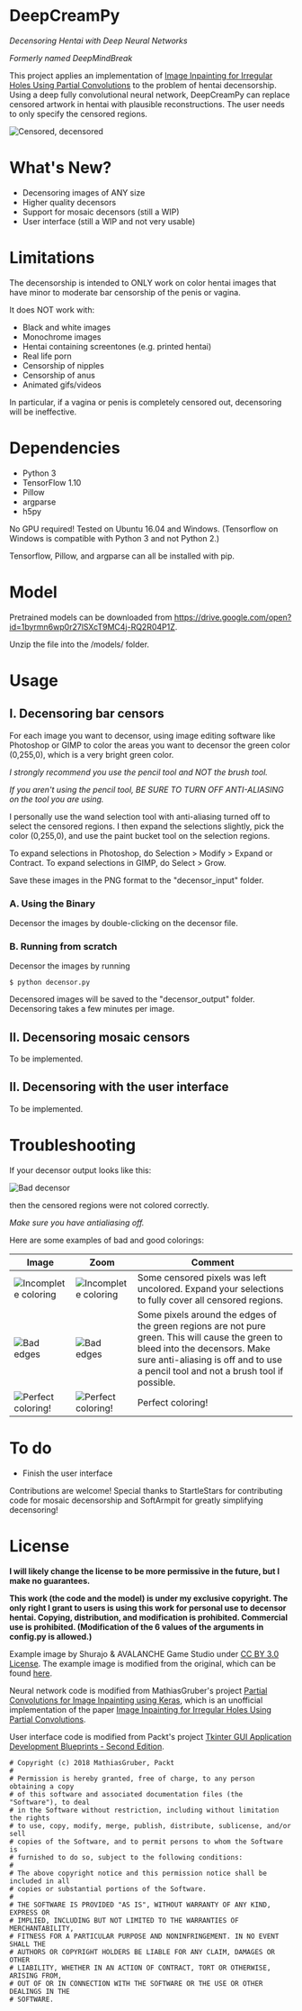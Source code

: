 # DeepCreamPy
*Decensoring Hentai with Deep Neural Networks*

*Formerly named DeepMindBreak*

This project applies an implementation of [Image Inpainting for Irregular Holes Using Partial Convolutions](https://arxiv.org/abs/1804.07723) to the problem of hentai decensorship. Using a deep fully convolutional neural network, DeepCreamPy can replace censored artwork in hentai with plausible reconstructions. The user needs to only specify the censored regions.

![Censored, decensored](/readme_images/mermaid_collage.png)

# What's New?
- Decensoring images of ANY size
- Higher quality decensors
- Support for mosaic decensors (still a WIP)
- User interface (still a WIP and not very usable)

# Limitations

The decensorship is intended to ONLY work on color hentai images that have minor to moderate bar censorship of the penis or vagina.

It does NOT work with:
- Black and white images
- Monochrome images
- Hentai containing screentones (e.g. printed hentai)
- Real life porn
- Censorship of nipples
- Censorship of anus
- Animated gifs/videos

In particular, if a vagina or penis is completely censored out, decensoring will be ineffective.

# Dependencies

- Python 3
- TensorFlow 1.10
- Pillow
- argparse
- h5py

No GPU required! Tested on Ubuntu 16.04 and Windows. (Tensorflow on Windows is compatible with Python 3 and not Python 2.)

Tensorflow, Pillow, and argparse can all be installed with pip.

# Model
Pretrained models can be downloaded from https://drive.google.com/open?id=1byrmn6wp0r27lSXcT9MC4j-RQ2R04P1Z.

Unzip the file into the /models/ folder.

# Usage

## I. Decensoring bar censors

For each image you want to decensor, using image editing software like Photoshop or GIMP to color the areas you want to decensor the green color (0,255,0), which is a very bright green color.

*I strongly recommend you use the pencil tool and NOT the brush tool.*

*If you aren't using the pencil tool, BE SURE TO TURN OFF ANTI-ALIASING on the tool you are using.*

I personally use the wand selection tool with anti-aliasing turned off to select the censored regions. I then expand the selections slightly, pick the color (0,255,0), and use the paint bucket tool on the selection regions.

To expand selections in Photoshop, do Selection > Modify > Expand or Contract.
To expand selections in GIMP, do Select > Grow.

Save these images in the PNG format to the "decensor_input" folder.

### A. Using the Binary

Decensor the images by double-clicking on the decensor file.

### B. Running from scratch

Decensor the images by running

```
$ python decensor.py
```

Decensored images will be saved to the "decensor_output" folder. Decensoring takes a few minutes per image.

## II. Decensoring mosaic censors

To be implemented.

## II. Decensoring with the user interface

To be implemented.

# Troubleshooting
If your decensor output looks like this:

![Bad decensor](/readme_images/mermaid_face_censored_bad_decensor.png)

then the censored regions were not colored correctly.

*Make sure you have antialiasing off.*

Here are some examples of bad and good colorings:

|Image|Zoom|Comment|
|--- | --- | ---|
|![Incomplete coloring](/readme_images/mermaid_face_censored_bad_incomplete.png)|![Incomplete coloring](/readme_images/mermaid_face_censored_bad_incomplete_zoom.png)|Some censored pixels was left uncolored. Expand your selections to fully cover all censored regions.|
|![Bad edges](/readme_images/mermaid_face_censored_bad_edge.png)|![Bad edges](/readme_images/mermaid_face_censored_bad_edge_zoom.png)|Some pixels around the edges of the green regions are not pure green. This will cause the green to bleed into the decensors. Make sure anti-aliasing is off and to use a pencil tool and not a brush tool if possible.|
|![Perfect coloring!](/readme_images/mermaid_face_censored_good.png)|![Perfect coloring!](/readme_images/mermaid_face_censored_good_zoom.png)|Perfect coloring!|

# To do
- Finish the user interface

Contributions are welcome! Special thanks to StartleStars for contributing code for mosaic decensorship and SoftArmpit for greatly simplifying decensoring!

# License
**I will likely change the license to be more permissive in the future, but I make no guarantees.**

**This work (the code and the model) is under my exclusive copyright. The only right I grant to users is using this work for personal use to decensor hentai. Copying, distribution, and modification is prohibited. Commercial use is prohibited. (Modification of the 6 values of the arguments in config.py is allowed.)**

Example image by Shurajo & AVALANCHE Game Studio under [CC BY 3.0 License](https://creativecommons.org/licenses/by/3.0/). The example image is modified from the original, which can be found [here](https://opengameart.org/content/mermaid).

Neural network code is modified from MathiasGruber's project [Partial Convolutions for Image Inpainting using Keras](https://github.com/MathiasGruber/PConv-Keras), which is an unofficial implementation of the paper [Image Inpainting for Irregular Holes Using Partial Convolutions](https://arxiv.org/abs/1804.07723).

User interface code is modified from Packt's project [Tkinter GUI Application Development Blueprints - Second Edition](https://github.com/PacktPublishing/Tkinter-GUI-Application-Development-Blueprints-Second-Edition).


```
# Copyright (c) 2018 MathiasGruber, Packt
#
# Permission is hereby granted, free of charge, to any person obtaining a copy
# of this software and associated documentation files (the "Software"), to deal
# in the Software without restriction, including without limitation the rights
# to use, copy, modify, merge, publish, distribute, sublicense, and/or sell
# copies of the Software, and to permit persons to whom the Software is
# furnished to do so, subject to the following conditions:
#
# The above copyright notice and this permission notice shall be included in all
# copies or substantial portions of the Software.
#
# THE SOFTWARE IS PROVIDED "AS IS", WITHOUT WARRANTY OF ANY KIND, EXPRESS OR
# IMPLIED, INCLUDING BUT NOT LIMITED TO THE WARRANTIES OF MERCHANTABILITY,
# FITNESS FOR A PARTICULAR PURPOSE AND NONINFRINGEMENT. IN NO EVENT SHALL THE
# AUTHORS OR COPYRIGHT HOLDERS BE LIABLE FOR ANY CLAIM, DAMAGES OR OTHER
# LIABILITY, WHETHER IN AN ACTION OF CONTRACT, TORT OR OTHERWISE, ARISING FROM,
# OUT OF OR IN CONNECTION WITH THE SOFTWARE OR THE USE OR OTHER DEALINGS IN THE
# SOFTWARE.
```